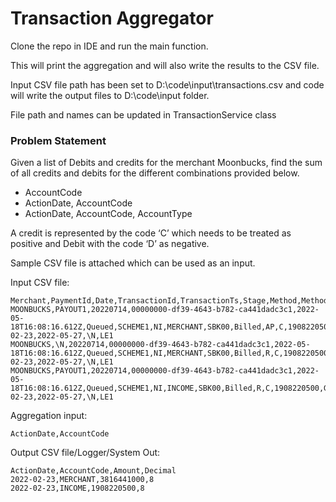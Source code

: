 # Transaction Aggregator

Clone the repo in IDE and run the main function.

This will print the aggregation and will also write the results to the CSV file.

Input CSV file path has been set to D:\code\input\transactions.csv and code will write the output files to D:\code\input folder.

File path and names can be updated in TransactionService class

### Problem Statement

Given a list of Debits and credits for the merchant Moonbucks, find the sum of all credits and debits for the different combinations provided below.

- AccountCode
- ActionDate, AccountCode
- ActionDate, AccountCode, AccountType

A credit is represented by the code ‘C’ which needs to be treated as positive and Debit with the code ‘D’ as negative.

Sample CSV file is attached which can be used as an input.

Input CSV file:

```csv
Merchant,PaymentId,Date,TransactionId,TransactionTs,Stage,Method,MethodCode,AccountCode,ServiceId,ServiceCategory,AccountType,CreditDebitCode,Amount,Currency,Decimal,Version,ActionDate,EntryDate,BatchId,Entity
MOONBUCKS,PAYOUT1,20220714,00000000-df39-4643-b782-ca441dadc3c1,2022-05-18T16:08:16.612Z,Queued,SCHEME1,NI,MERCHANT,SBK00,Billed,AP,C,1908220500,GBP,8,\N,2022-02-23,2022-05-27,\N,LE1
MOONBUCKS,\N,20220714,00000000-df39-4643-b782-ca441dadc3c1,2022-05-18T16:08:16.612Z,Queued,SCHEME1,NI,MERCHANT,SBK00,Billed,R,C,1908220500,GBP,8,\N,2022-02-23,2022-05-27,\N,LE1
MOONBUCKS,PAYOUT1,20220714,00000000-df39-4643-b782-ca441dadc3c1,2022-05-18T16:08:16.612Z,Queued,SCHEME1,NI,INCOME,SBK00,Billed,R,C,1908220500,GBP,8,\N,2022-02-23,2022-05-27,\N,LE1
```

Aggregation input:

```
ActionDate,AccountCode
```

Output CSV file/Logger/System Out:

```csv
ActionDate,AccountCode,Amount,Decimal
2022-02-23,MERCHANT,3816441000,8
2022-02-23,INCOME,1908220500,8
```
